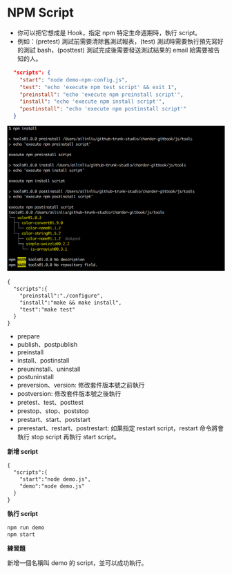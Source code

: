# NPM Script

* 你可以把它想成是 Hook，指定 npm 特定生命週期時，執行 script。
* 例如：(pretest) 測試前需要清除舊測試報表，(test) 測試時需要執行預先寫好的測試 bash，(posttest) 測試完成後需要發送測試結果的 email 給需要被告知的人。

```json
  "scripts": {
    "start": "node demo-npm-config.js",
    "test": "echo 'execute npm test script' && exit 1",
    "preinstall": "echo 'execute npm preinstall script'",
    "install": "echo 'execute npm install script'",
    "postinstall": "echo 'execute npm postinstall script'"
  }
```

![](assets/demo-script.png)

```
{
  "scripts":{
    "preinstall":"./configure",
    "install":"make && make install",
    "test":"make test"
  }
}
```

* prepare
* publish、postpublish
* preinstall
* install、postinstall
* preuninstall、uninstall
* postuninstall
* preversion、version: 修改套件版本號之前執行
* postversion: 修改套件版本號之後執行
* pretest、test、posttest
* prestop、stop、poststop
* prestart、start、poststart
* prerestart、restart、postrestart: 如果指定 restart script，restart 命令將會執行 stop script 再執行 start script。

**新增 script**

```
{
  "scripts":{
    "start":"node demo.js",
    "demo":"node demo.js"
  }
}
```

**執行 script**

```
npm run demo
npm start
```

**練習題**

新增一個名稱叫 demo 的 script，並可以成功執行。
